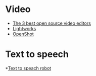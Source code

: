 # Video
* [The 3 best open source video editors](https://helpdeskgeek.com/free-tools-review/the-3-best-open-source-video-editors/)
* [Lightworks](https://www.lwks.com/)
* [OpenShot](https://www.openshot.org/)

# Text to speech
*[Text to speach robot](http://texttospeechrobot.com/texttospeechdownloadmp3.html)
